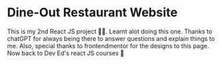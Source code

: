 # Dine-Out Restaurant Website
This is my 2nd React JS project 🥳🚀. Learnt alot doing this one. Thanks to chatGPT for always being there to answer questions and explain things to me. Also, special thanks to frontendmentor for the designs to this page.
Now back to Dev Ed's react JS courses 💨